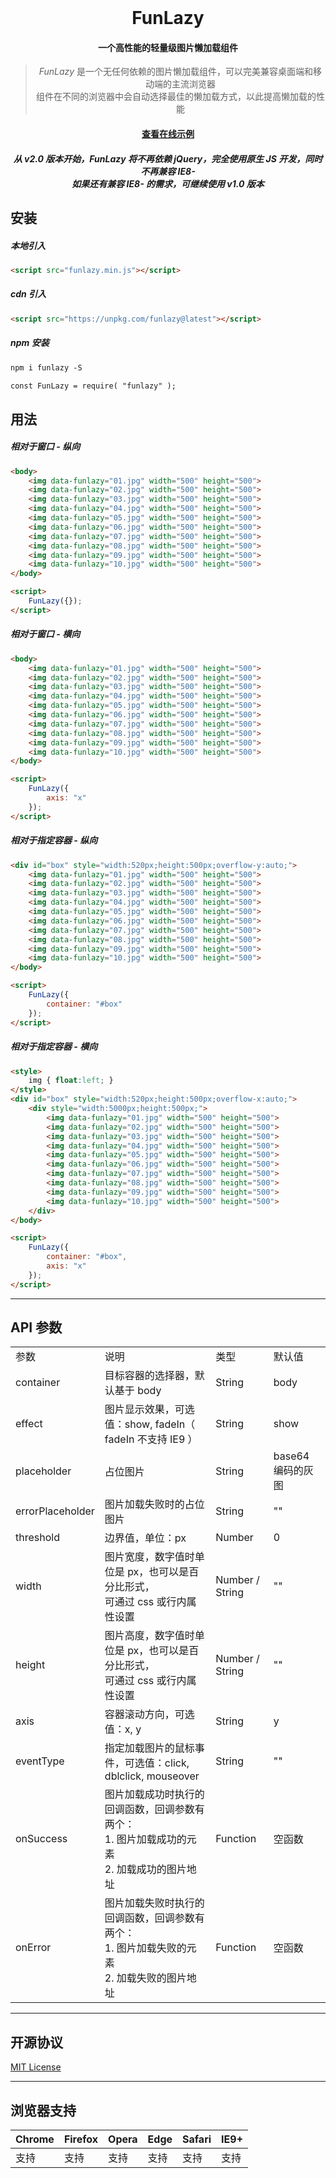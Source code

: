 <br>
<h1 align="center">FunLazy</h1>

<h4 align="center">一个高性能的轻量级图片懒加载组件</h4>

<blockquote align="center">
  <em>FunLazy</em> 是一个无任何依赖的图片懒加载组件，可以完美兼容桌面端和移动端的主流浏览器<br>
组件在不同的浏览器中会自动选择最佳的懒加载方式，以此提高懒加载的性能
</blockquote>

<h4 align="center"><a href="http://dreamer365.gitee.io/funlazy/" target="_blank">查看在线示例</a></h4>

<h5 align="center">从 v2.0 版本开始，FunLazy 将不再依赖 jQuery，完全使用原生 JS 开发，同时不再兼容 IE8-<br>如果还有兼容 IE8- 的需求，可继续使用 v1.0 版本</h5>

## 安装
##### 本地引入

```html
<script src="funlazy.min.js"></script>
```

##### cdn 引入

```html
<script src="https://unpkg.com/funlazy@latest"></script>
```

##### npm 安装

```html
npm i funlazy -S
```
```html
const FunLazy = require( "funlazy" );
```

## 用法
##### 相对于窗口 - 纵向
```html
<body>
    <img data-funlazy="01.jpg" width="500" height="500">
    <img data-funlazy="02.jpg" width="500" height="500">
    <img data-funlazy="03.jpg" width="500" height="500">
    <img data-funlazy="04.jpg" width="500" height="500">
    <img data-funlazy="05.jpg" width="500" height="500">
    <img data-funlazy="06.jpg" width="500" height="500">
    <img data-funlazy="07.jpg" width="500" height="500">
    <img data-funlazy="08.jpg" width="500" height="500">
    <img data-funlazy="09.jpg" width="500" height="500">
    <img data-funlazy="10.jpg" width="500" height="500">
</body>

<script>
    FunLazy({});
</script>
````

##### 相对于窗口 - 横向
```html
<body>
    <img data-funlazy="01.jpg" width="500" height="500">
    <img data-funlazy="02.jpg" width="500" height="500">
    <img data-funlazy="03.jpg" width="500" height="500">
    <img data-funlazy="04.jpg" width="500" height="500">
    <img data-funlazy="05.jpg" width="500" height="500">
    <img data-funlazy="06.jpg" width="500" height="500">
    <img data-funlazy="07.jpg" width="500" height="500">
    <img data-funlazy="08.jpg" width="500" height="500">
    <img data-funlazy="09.jpg" width="500" height="500">
    <img data-funlazy="10.jpg" width="500" height="500">
</body>

<script>
    FunLazy({
        axis: "x"
    });
</script>
````

##### 相对于指定容器 - 纵向
```html
<div id="box" style="width:520px;height:500px;overflow-y:auto;">
    <img data-funlazy="01.jpg" width="500" height="500">
    <img data-funlazy="02.jpg" width="500" height="500">
    <img data-funlazy="03.jpg" width="500" height="500">
    <img data-funlazy="04.jpg" width="500" height="500">
    <img data-funlazy="05.jpg" width="500" height="500">
    <img data-funlazy="06.jpg" width="500" height="500">
    <img data-funlazy="07.jpg" width="500" height="500">
    <img data-funlazy="08.jpg" width="500" height="500">
    <img data-funlazy="09.jpg" width="500" height="500">
    <img data-funlazy="10.jpg" width="500" height="500">
</body>

<script>
    FunLazy({
        container: "#box"
    });
</script>
````

##### 相对于指定容器 - 横向
```html
<style>
    img { float:left; }
</style>
<div id="box" style="width:520px;height:500px;overflow-x:auto;">
    <div style="width:5000px;height:500px;">
        <img data-funlazy="01.jpg" width="500" height="500">
        <img data-funlazy="02.jpg" width="500" height="500">
        <img data-funlazy="03.jpg" width="500" height="500">
        <img data-funlazy="04.jpg" width="500" height="500">
        <img data-funlazy="05.jpg" width="500" height="500">
        <img data-funlazy="06.jpg" width="500" height="500">
        <img data-funlazy="07.jpg" width="500" height="500">
        <img data-funlazy="08.jpg" width="500" height="500">
        <img data-funlazy="09.jpg" width="500" height="500">
        <img data-funlazy="10.jpg" width="500" height="500">
    </div>
</body>

<script>
    FunLazy({
        container: "#box",
        axis: "x"
    });
</script>
````

<hr/>

<h2>API 参数</h2>
<table>
    <tr>
        <td>参数</td>
        <td>说明</td>
        <td>类型</td>
        <td>默认值</td>
    </tr>
    <tr>
        <td>container</td>
        <td>目标容器的选择器，默认基于 body</td>
        <td>String</td>
        <td>body</td>
    </tr>
    <tr>
        <td>effect</td>
        <td>图片显示效果，可选值：show, fadeIn（ fadeIn 不支持 IE9 ）</td>
        <td>String</td>
        <td>show</td>
    </tr>
    <tr>
        <td>placeholder</td>
        <td>占位图片</td>
        <td>String</td>
        <td>base64 编码的灰图</td>
    </tr>
    <tr>
        <td>errorPlaceholder</td>
        <td>图片加载失败时的占位图片</td>
        <td>String</td>
        <td>""</td>
    </tr>
    <tr>
        <td>threshold</td>
        <td>边界值，单位：px</td>
        <td>Number</td>
        <td>0</td>
    </tr>
    <tr>
        <td>width</td>
        <td>图片宽度，数字值时单位是 px，也可以是百分比形式，<br>可通过 css 或行内属性设置</td>
        <td>Number / String</td>
        <td>""</td>
    </tr>
    <tr>
        <td>height</td>
        <td>图片高度，数字值时单位是 px，也可以是百分比形式，<br>可通过 css 或行内属性设置</td>
        <td>Number / String</td>
        <td>""</td>
    </tr>
    <tr>
        <td>axis</td>
        <td>容器滚动方向，可选值：x, y</td>
        <td>String</td>
        <td>y</td>
    </tr>
    <tr>
        <td>eventType</td>
        <td>指定加载图片的鼠标事件，可选值：click, dblclick, mouseover</td>
        <td>String</td>
        <td>""</td>
    </tr>
    <tr>
        <td>onSuccess</td>
        <td>图片加载成功时执行的回调函数，回调参数有两个：<br>
1. 图片加载成功的元素<br>
2. 加载成功的图片地址</td>
        <td>Function</td>
        <td>空函数</td>
    </tr>
    <tr>
        <td>onError</td>
        <td>图片加载失败时执行的回调函数，回调参数有两个：<br>
1. 图片加载失败的元素<br>
2. 加载失败的图片地址</td>
        <td>Function</td>
        <td>空函数</td>
    </tr>
</table>


<hr/>

<h2>开源协议</h2>
<p><a href="https://gitee.com/dreamer365/FunLazy/blob/master/LICENSE">MIT License</a></p>

<hr/>

<h2>浏览器支持</h2>

| Chrome       | Firefox      | Opera        | Edge         | Safari       | IE9+         |
| ---          | ---          | ---          | ---          | ---          | ---          |
|  支持  |  支持  |  支持  |  支持  |  支持  |  支持  |

